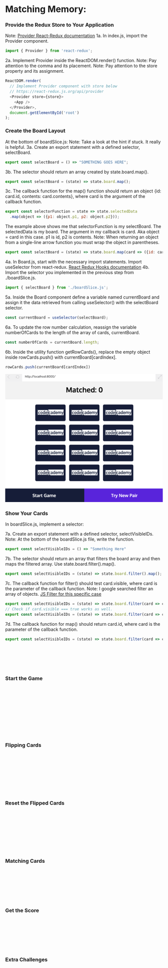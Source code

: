 # Matching Memory:

### Provide the Redux Store to Your Application

Note: [Provider React-Redux documentation](https://react-redux.js.org/api/provider)
1a. In index.js, import the Provider component.
```javascript
import { Provider } from 'react-redux';
```
2a. Implement Provider inside the ReactDOM.render() function.
Note: Pay attention to the comma and its placement.
Note: Pay attention to the store property and its assignment. 
```javascript
ReactDOM.render(
  // Implement Provider component with store below
  // https://react-redux.js.org/api/provider
  <Provider store={store}>
    <App />
  </Provider>,
  document.getElementById('root')
);
```
### Create the Board Layout
At the bottom of boardSlice.js:
Note: Take a look at the hint if stuck. It really is helpful.
3a. Create an export statement with a defined selector, selectBoard.
```javascript
export const selectBoard = () => "SOMETHING GOES HERE";
```
3b. The selector should return an array created by state.board.map().
```javascript
export const selectBoard = (state) => state.board.map();
```
3c. The callback function for the map() function should return an object {id: card.id, contents: card.contents}, where card is the argument of the callback function.
```javascript
export const selectorFunction = state => state.selectedData
  .map(object => ({p1: object.p1, p2: object.p2}));
```
The example above shows me that selectorFunction is my selectBoard.
The selectedData is my board.
The argument in my callback is card. Aka object = card in this case. 
p1 is id, p2 is contents.
Note: When returning an object from a single-line arrow function you must wrap the object in parentheses.
```javascript
export const selectBoard = (state) => state.board.map(card => ({id: card.id, contents: card.contents}));
```
4a. In Board.js, start with the necessary import statements.
Import useSelector from react-redux. [React Redux Hooks documentation](https://react-redux.js.org/api/hooks)
4b. Import the selector you implemented in the previous step from ./boardSlice.js.
```javascript
import { selectBoard } from './boardSlice.js';
```
5a. Inside the Board component define a variable named currentBoard and assign it the data retrieved from calling useSelector() with the selectBoard selector.
```javascript
const currentBoard = useSelector(selectBoard);
```
6a. To update the row number calculation, reassign the variable numberOfCards to the length of the array of cards, currentBoard.
```javascript
const numberOfCards = currentBoard.length;
```
6b. Inside the utility function getRowCards(), replace the empty object inside rowCards.push() with currentBoard[cardIndex].
```javascript
rowCards.push(currentBoard[cardIndex])
```
![Checkpoint 1](./checkpoint1.png)

### Show Your Cards
In boardSlice.js, implement a selector:

7a. Create an export statement with a defined selector, selectVisibleIDs.
Note: At the bottom of the boardSlice.js file, write the function.
```javascript
export const selectVisibleIDs = () => "Something Here"
```
7b. The selector should return an array that filters the board array and then maps the filtered array. Use state.board.filter().map(). 
```javascript
export const selectVisibleIDs = (state) => state.board.filter().map();
```
7c. The callback function for filter() should test card.visible, where card is the parameter of the callback function.
Note: I google searched filter an array of objects.
[JS Filter for this specific case](https://www.javascripttutorial.net/javascript-array-filter/)
```javascript
export const selectVisibleIDs = (state) => state.board.filter(card => card.visible).map();
// Check if card.visible === true works as well.
export const selectVisibleIDs = (state) => state.board.filter(card => card.visible === true).map();
```
7d. The callback function for map() should return card.id, where card is the parameter of the callback function.
```javascript
export const selectVisibleIDs = (state) => state.board.filter(card => card.visible).map(card => card.id);
```





```javascript
```
```javascript
```
```javascript
```
```javascript
```
```javascript
```
```javascript
```

### Start the Game
```javascript
```
```javascript
```
```javascript
```
```javascript
```
```javascript
```
```javascript
```
```javascript
```
```javascript
```
```javascript
```
```javascript
```
```javascript
```
```javascript
```

### Flipping Cards
```javascript
```
```javascript
```
```javascript
```
```javascript
```
```javascript
```
```javascript
```
```javascript
```
```javascript
```
```javascript
```
```javascript
```

### Reset the Flipped Cards
```javascript
```
```javascript
```
```javascript
```
```javascript
```
```javascript
```
```javascript
```
```javascript
```
```javascript
```
```javascript
```
```javascript
```

### Matching Cards
```javascript
```
```javascript
```
```javascript
```
```javascript
```
```javascript
```
```javascript
```
```javascript
```
```javascript
```

### Get the Score
```javascript
```
```javascript
```
```javascript
```
```javascript
```
```javascript
```
```javascript
```
```javascript
```
```javascript
```

### Extra Challenges
```javascript
```
```javascript
```
```javascript
```
```javascript
```
```javascript
```
```javascript
```
```javascript
```
```javascript
```

